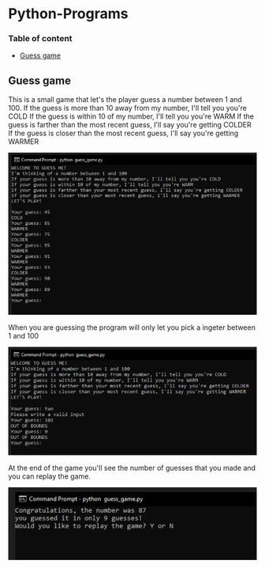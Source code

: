 # Python-Programs

### Table of content

- [Guess game](#Guess-game)

## Guess game

This is a small game that let's the player guess a number between 1 and 100.
If the guess is more than 10 away from my number, I'll tell you you're COLD
If the guess is within 10 of my number, I'll tell you you're WARM
If the guess is farther than the most recent guess, I'll say you're getting COLDER
If the guess is closer than the most recent guess, I'll say you're getting WARMER

<img src = "https://github.com/PaulaB03/Python-Programs/blob/main/images/guess_game_1.png"> 

When you are guessing the program will only let you pick a ingeter between 1 and 100

<img src = "https://github.com/PaulaB03/Python-Programs/blob/main/images/guess_game_errors.png">

At the end of the game you'll see the number of guesses that you made and you can replay the game.

<img src = "https://github.com/PaulaB03/Python-Programs/blob/main/images/guess_game_2.png">
